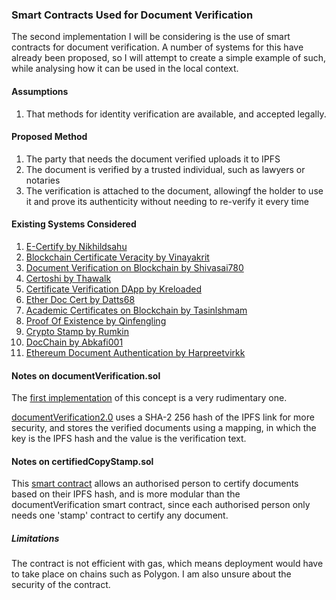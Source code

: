 ### Smart Contracts Used for Document Verification

The second implementation I will be considering is the use of smart contracts for document verification. A number of systems for this have already been proposed, so I will attempt to create a simple example of such, while analysing how it can be used in the local context.

#### Assumptions
1. That methods for identity verification are available, and accepted legally. 

#### Proposed Method
1. The party that needs the document verified uploads it to IPFS
2. The document is verified by a trusted individual, such as lawyers or notaries
3. The verification is attached to the document, allowingf the holder to use it and prove its authenticity without needing to re-verify it every time

#### Existing Systems Considered
1. [E-Certify by Nikhildsahu](https://github.com/nikhildsahu/E-Certify)
2. [Blockchain Certificate Veracity by Vinayakrit](https://github.com/vinayakrit/Blockchain-certicate-verify)
3. [Document Verification on Blockchain by Shivasai780](https://github.com/shivasai780/Document-verification-on-Blockchain)
4. [Certoshi by Thawalk](https://github.com/thawalk/Certoshi)
5. [Certificate Verification DApp by Kreloaded](https://github.com/kreloaded/certificate-verification-dapp)
6. [Ether Doc Cert by Datts68](https://github.com/datts68/ether-doc-cert)
7. [Academic Certificates on Blockchain by Tasinlshmam](https://github.com/TasinIshmam/blockchain-academic-certificates)
8. [Proof Of Existence by Qinfengling](https://github.com/proofofexistence/proofofexistence)
9. [Crypto Stamp by Rumkin](https://github.com/rumkin/crypto-stamp)
10. [DocChain by Abkafi001](https://github.com/abkafi001/DocChain)
11. [Ethereum Document Authentication by Harpreetvirkk](https://github.com/harpreetvirkk/Ethereum-Document-Authentication)

#### Notes on documentVerification.sol
The [first implementation](https://github.com/matteoalessandro-eth/legal-smart-contract/blob/main/document-verification/contracts/documentVerification.sol) of this concept is a very rudimentary one. 

[documentVerification2.0](https://github.com/matteoalessandro-eth/legal-smart-contract/blob/main/document-verification/contracts/documentVerification2.0.sol) uses a SHA-2 256 hash of the IPFS link for more security, and stores the verified documents using a mapping, in which the key is the IPFS hash and the value is the verification text.

#### Notes on certifiedCopyStamp.sol
This [smart contract](https://github.com/matteoalessandro-eth/legal-smart-contract/blob/main/document-verification/contracts/certifiedCopyStamp.sol) allows an authorised person to certify documents based on their IPFS hash, and is more modular than the documentVerification smart contract, since each authorised person only needs one 'stamp' contract to certify any document.

##### Limitations
The contract is not efficient with gas, which means deployment would have to take place on chains such as Polygon. I am also unsure about the security of the contract.